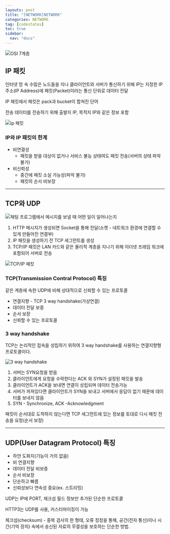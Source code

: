 ```yaml
---
layouts: post
title: "[NETWORK]NETWORK"
categories: NETWORK
tag: [codestates]
toc: true
sidebar:
  nav: "docs"
---
```


<html>
    <img src= "https://s3.ap-northeast-2.amazonaws.com/urclass-images/1DjxWnz6r8cwc0iwzbrah-1656864657543.png" alt="OSI 7계층">
</html><br/>

## IP 패킷

인터넷 망 속 수많은 노드들을 지나 클라이언트와 서버가 통신하기 위해 IP는 지정한 IP 주소(IP Address)에 패킷(Packet)이라는 통신 단위로 데이터 전달

IP 패킷에서 패킷은 pack과 bucket이 합쳐진 단어

전송 데이터를 전송하기 위해 출발지 IP, 목적지 IP와 같은 정보 포함

<html>
    <img src= "https://oopy.lazyrockets.com/api/v2/notion/image?src=https%3A%2F%2Fs3-us-west-2.amazonaws.com%2Fsecure.notion-static.com%2F90d6be71-82c2-4dc0-8e3f-c759c4a6a473%2FUntitled.png&blockId=78e04b37-1e49-4c45-96a2-2f763df83958" alt="ip 패킷">
</html><br/>

### IP와 IP 패킷의 한계

- 비연결성
  - 패킷을 받을 대상이 없거나 서비스 불능 상태여도 패킷 전송(서버의 상태 파악 불가)
- 비신뢰성
  - 중간에 패킷 소실 가능성(파악 불가)
  - 패킷의 순서 비보장

---

## TCP와 UDP

<html>
    <img src= "https://velog.velcdn.com/images%2Fwhwodgns%2Fpost%2F393f1c31-42ca-49da-b152-8e6cc2fe8b4e%2F%EC%8A%A4%ED%81%AC%EB%A6%B0%EC%83%B7%2C%202021-09-13%2015-12-50.png
" alt="채팅 프로그램에서 메시지를 보낼 때 어떤 일이 일어나는지">
</html><br/>

1. HTTP 메시지가 생성되면 Socket을 통해 전달(소켓 - 네트워크 환경에 연결할 수 있게 만들어진 연결부)
2. IP 패킷을 생성하기 전 TCP 세그먼트를 생성
3. TCP/IP 패킷은 LAN 카드와 같은 물리적 계층을 지나기 위해 이더넷 프레임 워크에 포함되어 서버로 전송

<html>
    <img src= "https://velog.velcdn.com/images%2Fwhwodgns%2Fpost%2F91511b4e-1894-42d8-bbc5-03379e48fca5%2F%EC%8A%A4%ED%81%AC%EB%A6%B0%EC%83%B7%2C%202021-09-13%2016-21-57.png
" alt="TCP/IP 패킷">
</html><br/>

### TCP(Transmission Contral Protocol) 특징

같은 계층에 속한 UDP에 비해 상대적으로 신뢰할 수 있는 프로토콜

- 연결지향 - TCP 3 way handshake(가상연결)
- 데이터 전달 보증
- 순서 보장
- 신뢰할 수 있는 프로토콜

### 3 way handshake

TCP는 논리적인 접속을 성립하기 위하여 3 way handshake를 사용하는 연결지향형 프로토콜이다.

<html>
    <img src= "https://velog.velcdn.com/images%2Fwhwodgns%2Fpost%2F0e4be930-b8cf-4d96-b9e8-3b768e761959%2F%EC%8A%A4%ED%81%AC%EB%A6%B0%EC%83%B7%2C%202021-09-13%2016-25-34.png
" alt="3 way handshake">
</html><br/>

1. 서버는 SYN요청을 받음
2. 클라이언트에게 요청을 수락한다는 ACK 와 SYN가 설정된 패킷을 발송
3. 클라이언트가 ACK을 보내면 연결이 성립되며 데이터 전송가능
4. 서버가 꺼져있다면 클라이언트가 SYN을 보내고 서버에서 응답이 없기 때문에 데이터를 보내지 않음
5. SYN - Synchronize, ACK -Acknowledgment

패킷이 순서대로 도착하지 않는다면 TCP 세그먼트에 있는 정보를 토대로 다시 패킷 전송을 요청(순서 보장)

---

## UDP(User Datagram Protocol) 특징

- 하얀 도화지(기능이 거의 없음)
- 비 연결지향
- 데이터 전달 비보증
- 순서 비보장
- 단순하고 빠름
- 신뢰성보다 연속성 중요(ex. 스트리밍)

UDP는 IP에 PORT, 체크섬 필드 정보만 추가된 단순한 프로토콜

HTTP3는 UDP를 사용, 커스터마이징이 가능

체크섬(checksum) - 중복 검사의 한 형태, 오류 정정을 통해, 공간(전자 통신)이나 시간(기억 장치) 속에서 송신된 자료의 무결성을 보호하는 단순한 방법.
